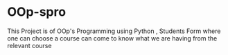 # OOp-spro
This Project is of OOp's Programming using Python , Students Form where one can choose a course can come to know what we are having from the relevant course
